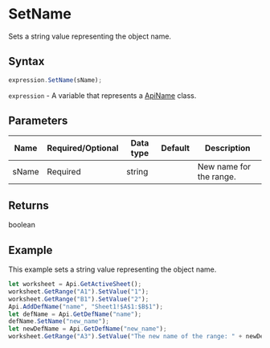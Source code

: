 # SetName

Sets a string value representing the object name.

## Syntax

```javascript
expression.SetName(sName);
```

`expression` - A variable that represents a [ApiName](../ApiName.md) class.

## Parameters

| **Name** | **Required/Optional** | **Data type** | **Default** | **Description** |
| ------------- | ------------- | ------------- | ------------- | ------------- |
| sName | Required | string |  | New name for the range. |

## Returns

boolean

## Example

This example sets a string value representing the object name.

```javascript editor-
let worksheet = Api.GetActiveSheet();
worksheet.GetRange("A1").SetValue("1");
worksheet.GetRange("B1").SetValue("2");
Api.AddDefName("name", "Sheet1!$A$1:$B$1");
let defName = Api.GetDefName("name");
defName.SetName("new_name");
let newDefName = Api.GetDefName("new_name");
worksheet.GetRange("A3").SetValue("The new name of the range: " + newDefName.GetName());
```
